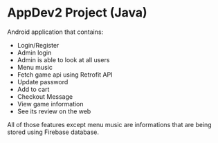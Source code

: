 # AppDev2 Project (Java)

Android application that contains:

- Login/Register
- Admin login
- Admin is able to look at all users
- Menu music
- Fetch game api using Retrofit API
- Update password
- Add to cart
- Checkout Message
- View game information
- See its review on the web

All of those features except menu music are informations that are being stored using Firebase database.
